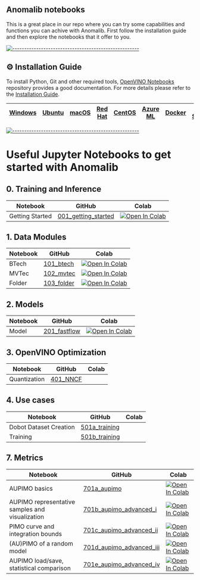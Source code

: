 ## Anomalib notebooks

This is a great place in our repo where you can try some capabilities and functions you can achive with Anomalib. First follow the installation guide and then explore the notebooks that it offer to you.

[![-----------------------------------------------------](https://user-images.githubusercontent.com/10940214/155750931-fc094349-b6ec-4e1f-9f9a-113e67941119.jpg)]()

<div id='-installation-guide'/>

## ⚙️ Installation Guide

To install Python, Git and other required tools, [OpenVINO Notebooks](https://github.com/openvinotoolkit/openvino_notebooks) repository provides a good documentation. For more details please refer to the [Installation Guide](https://github.com/openvinotoolkit/openvino_notebooks/wiki/#installation).

| [Windows](https://github.com/openvinotoolkit/openvino_notebooks/wiki/Windows) | [Ubuntu](https://github.com/openvinotoolkit/openvino_notebooks/wiki/Ubuntu) | [macOS](https://github.com/openvinotoolkit/openvino_notebooks/wiki/macOS) | [Red Hat](https://github.com/openvinotoolkit/openvino_notebooks/wiki/Red-Hat-and-CentOS) | [CentOS](https://github.com/openvinotoolkit/openvino_notebooks/wiki/Red-Hat-and-CentOS) | [Azure ML](https://github.com/openvinotoolkit/openvino_notebooks/wiki/AzureML) | [Docker](https://github.com/openvinotoolkit/openvino_notebooks/wiki/Docker) | [Amazon SageMaker](https://github.com/openvinotoolkit/openvino_notebooks/wiki/SageMaker) |
| ----------------------------------------------------------------------------- | --------------------------------------------------------------------------- | ------------------------------------------------------------------------- | ---------------------------------------------------------------------------------------- | --------------------------------------------------------------------------------------- | ------------------------------------------------------------------------------ | --------------------------------------------------------------------------- | ---------------------------------------------------------------------------------------- |

[![-----------------------------------------------------](https://user-images.githubusercontent.com/10940214/155750931-fc094349-b6ec-4e1f-9f9a-113e67941119.jpg)]()

<div id='-getting-started'/>

# Useful Jupyter Notebooks to get started with Anomalib

## 0. Training and Inference

| Notebook        | GitHub                                                               | Colab                                                                                                                                                                                                             |
| --------------- | -------------------------------------------------------------------- | ----------------------------------------------------------------------------------------------------------------------------------------------------------------------------------------------------------------- |
| Getting Started | [001_getting_started](000_getting_started/001_getting_started.ipynb) | [![Open In Colab](https://colab.research.google.com/assets/colab-badge.svg)](https://colab.research.google.com/github/openvinotoolkit/anomalib/blob/main/notebooks/000_getting_started/001_getting_started.ipynb) |

## 1. Data Modules

| Notebook | GitHub                                         | Colab                                                                                                                                                                                                |
| -------- | ---------------------------------------------- | ---------------------------------------------------------------------------------------------------------------------------------------------------------------------------------------------------- |
| BTech    | [101_btech](100_datamodules/101_btech.ipynb)   | [![Open In Colab](https://colab.research.google.com/assets/colab-badge.svg)](https://colab.research.google.com/github/openvinotoolkit/anomalib/blob/main/notebooks/100_datamodules/101_btech.ipynb)  |
| MVTec    | [102_mvtec](100_datamodules/102_mvtec.ipynb)   | [![Open In Colab](https://colab.research.google.com/assets/colab-badge.svg)](https://colab.research.google.com/github/openvinotoolkit/anomalib/blob/main/notebooks/100_datamodules/102_mvtec.ipynb)  |
| Folder   | [103_folder](100_datamodules/103_folder.ipynb) | [![Open In Colab](https://colab.research.google.com/assets/colab-badge.svg)](https://colab.research.google.com/github/openvinotoolkit/anomalib/blob/main/notebooks/100_datamodules/103_folder.ipynb) |

## 2. Models

| Notebook | GitHub                                        | Colab                                                                                                                                                                                             |
| -------- | --------------------------------------------- | ------------------------------------------------------------------------------------------------------------------------------------------------------------------------------------------------- |
| Model    | [201_fastflow](200_models/201_fastflow.ipynb) | [![Open In Colab](https://colab.research.google.com/assets/colab-badge.svg)](https://colab.research.google.com/github/openvinotoolkit/anomalib/blob/main/notebooks/200_models/201_fastflow.ipynb) |

## 3. OpenVINO Optimization

| Notebook     | GitHub                                             | Colab |
| ------------ | -------------------------------------------------- | ----- |
| Quantization | [401_NNCF](/notebooks/400_openvino/401_nncf.ipynb) |       |

## 4. Use cases

| Notebook               | GitHub                                                                                                        | Colab |
| ---------------------- | ------------------------------------------------------------------------------------------------------------- | ----- |
| Dobot Dataset Creation | [501a_training](/notebooks/500_use_cases/501_dobot/501a_training_a_model_with_cubes_from_a_robotic_arm.ipynb) |       |
| Training               | [501b_training](/notebooks/500_use_cases/501_dobot/501b_inference_with_a_robotic_arm.ipynb)                   |       |

## 7. Metrics

| Notebook                                        | GitHub                                                                            | Colab                                                                                                                                                                                                          |
| ----------------------------------------------- | --------------------------------------------------------------------------------- | -------------------------------------------------------------------------------------------------------------------------------------------------------------------------------------------------------------- |
| AUPIMO basics                                   | [701a_aupimo](/notebooks/700_metrics/701a_aupimo.ipynb)                           | [![Open In Colab](https://colab.research.google.com/assets/colab-badge.svg)](https://colab.research.google.com/github/openvinotoolkit/anomalib/blob/main/notebooks/700_metrics/701a_aupimo.ipynb)              |
| AUPIMO representative samples and visualization | [701b_aupimo_advanced_i](/notebooks/700_metrics/701b_aupimo_advanced_i.ipynb)     | [![Open In Colab](https://colab.research.google.com/assets/colab-badge.svg)](https://colab.research.google.com/github/openvinotoolkit/anomalib/blob/main/notebooks/700_metrics/701b_aupimo_advanced_i.ipynb)   |
| PIMO curve and integration bounds               | [701c_aupimo_advanced_ii](/notebooks/700_metrics/701c_aupimo_advanced_ii.ipynb)   | [![Open In Colab](https://colab.research.google.com/assets/colab-badge.svg)](https://colab.research.google.com/github/openvinotoolkit/anomalib/blob/main/notebooks/700_metrics/701c_aupimo_advanced_ii.ipynb)  |
| (AU)PIMO of a random model                      | [701d_aupimo_advanced_iii](/notebooks/700_metrics/701d_aupimo_advanced_iii.ipynb) | [![Open In Colab](https://colab.research.google.com/assets/colab-badge.svg)](https://colab.research.google.com/github/openvinotoolkit/anomalib/blob/main/notebooks/700_metrics/701d_aupimo_advanced_iii.ipynb) |
| AUPIMO load/save, statistical comparison        | [701e_aupimo_advanced_iv](/notebooks/700_metrics/701e_aupimo_advanced_iv.ipynb) | [![Open In Colab](https://colab.research.google.com/assets/colab-badge.svg)](https://colab.research.google.com/github/openvinotoolkit/anomalib/blob/main/notebooks/700_metrics/701e_aupimo_advanced_iv.ipynb) |
